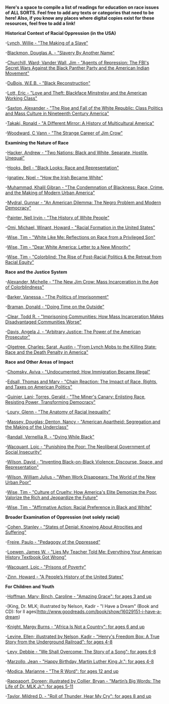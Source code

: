 **Here's a space to compile a list of readings for education on race issues of ALL SORTS. Feel free to add any texts or categories that need to be here! Also, if you know any places where digital copies exist for these resources, feel free to add a link!**


**Historical Context of Racial Oppression (in the USA)**

-[Lynch, Willie - "The Making of a Slave"](http://www.iupui.edu/~blacksu/PDF%20Documents/Documents/WillieLynchLetter.pdf)

-[Blackmon, Douglas A. - "Slavery By Another Name"](http://www.amazon.com/Slavery-Another-Name-Re-Enslavement-Americans/dp/0385722702)

-[Churchill, Ward; Vander Wall, Jim -  "Agents of Repression: The FBI's Secret Wars Against the Black Panther Party and the American Indian Movement"](http://www.amazon.com/Agents-Repression-Against-American-Movement/dp/0896082938/ref=sr_1_1?ie=UTF8&qid=1422491699&sr=8-1&keywords=Agents+of+Repression%3A+The+FBI%27s+Secret+Wars+Against+the+Black+Panther+Party+and+the+American+Indian+Movement%22)

-[DuBois, W.E.B. - "Black Reconstruction"](http://www.socialism.com/drupal-6.8/sites/all/pdf/class/Du%20Bois-Black%20Reconstruction%20in%20America.PDF)

-[Lott, Eric - "Love and Theft: Blackface Minstrelsy and the American Working Class"](http://www.goodreads.com/book/show/166888.Love_and_Theft?from_search=true)

-[Saxton, Alexander - "The Rise and Fall of the White Republic: Class Politics and Mass Culture in Nineteenth Century America"](http://www.goodreads.com/book/show/334358.The_Rise_and_Fall_of_the_White_Republic?from_search=true)

-[Takaki, Ronald - "A Different Mirror: A History of Multicultural America"](http://www.goodreads.com/book/show/37564.A_Different_Mirror?from_search=true)

-[Woodward, C Vann - "The Strange Career of Jim Crow"](http://www.goodreads.com/book/show/97484.The_Strange_Career_of_Jim_Crow)

 
**Examining the Nature of Race**

-[Hacker, Andrew - "Two Nations: Black and White, Separate, Hostile, Unequal"](http://www.goodreads.com/book/show/346796.Two_Nations?from_search=true)

-[Hooks, Bell - "Black Looks: Race and Representation"](http://www.goodreads.com/book/show/529568.Black_Looks?from_search=true)

-[Ignatiev, Noel - "How the Irish Became White"](http://www.goodreads.com/book/show/305686.How_the_Irish_Became_White?from_search=true)

-[Muhammad, Khalil Gibran - "The Condemnation of Blackness: Race, Crime, and the Making of Modern Urban America"](http://www.goodreads.com/book/show/7093931-the-condemnation-of-blackness?from_search=true)

-[Mydral, Gunnar - "An American Dilemma: The Negro Problem and Modern Democracy"](http://www.goodreads.com/book/show/781857.An_American_Dilemma?from_search=true)

-[Painter, Nell Irvin - "The History of White People"](http://www.goodreads.com/book/show/6919721-the-history-of-white-people?from_search=true)

-[Omi, Michael, Winant, Howard - "Racial Formation in the United States"](http://www.goodreads.com/book/show/248626.Racial_Formation_in_the_United_States)

-[Wise, Tim - "White Like Me: Reflections on Race from a Privileged Son"](http://www.goodreads.com/book/show/88362.White_Like_Me)

-[Wise, Tim - "Dear White America: Letter to a New Minority"](http://www.goodreads.com/book/show/10873538-dear-white-america)

-[Wise, Tim - "Colorblind: The Rise of Post-Racial Politics & the Retreat from Racial Equity"](http://www.goodreads.com/book/show/7016267-colorblind)

 
**Race and the Justice System**

-[Alexander, Michelle - "The New Jim Crow: Mass Incarceration in the Age of Colorblindness"](http://www.goodreads.com/book/show/6792458-the-new-jim-crow)

-[Barker, Vanessa - "The Politics of Imprisonment"](http://www.goodreads.com/book/show/7176814-the-politics-of-imprisonment)

-[Braman, Donald - "Doing Time on the Outside"](http://www.goodreads.com/book/show/773485.Doing_Time_on_the_Outside)

-[Clear, Todd R. - "Imprisoning Communities: How Mass Incarceration Makes Disadvantaged Communities Worse"](http://www.amazon.com/Imprisoning-Communities-Incarceration-Disadvantaged-Neighborhoods-ebook/dp/B0054WBMU6/ref=sr_1_fkmr0_1?ie=UTF8&qid=1423792948&sr=8-1-fkmr0&keywords=Clear%2C+Todd+R.+-+%22Imprisoning+Communities%3A+How+Mass+Incarceration+Makes+Disadvantaged+Communities+Worse%22)

-[Davis, Angela J. - "Arbitrary Justice: The Power of the American Prosecutor"](http://www.goodreads.com/book/show/221708.Arbitrary_Justice)

-[Olgetree, Charles; Sarat, Austin - "From Lynch Mobs to the Killing State: Race and the Death Penalty in America"](http://www.goodreads.com/book/show/2744324-from-lynch-mobs-to-the-killing-state)
 
 
**Race and Other Areas of Impact**

-[Chomsky, Aviva  - "Undocumented: How Immigration Became Illegal"](http://www.goodreads.com/book/show/18339763-undocumented)

-[Edsall, Thomas and Mary - "Chain Reaction: The Impact of Race, Rights, and Taxes on American Politics"](http://www.goodreads.com/book/show/350361.Chain_Reaction)

-[Guinier, Lani; Torres, Gerald - "The Miner's Canary: Enlisting Race, Resisting Power, Transforming Democracy"](http://www.goodreads.com/book/show/17631.The_Miner_s_Canary)

-[Loury, Glenn - "The Anatomy of Racial Inequality"](http://www.goodreads.com/book/show/330838.The_Anatomy_of_Racial_Inequality)

-[Massey, Douglas; Denton, Nancy - "American Apartheid: Segregation and the Making of the Underclass"](http://www.goodreads.com/book/show/252034.American_Apartheid)

-[Randall, Vernellia R. - "Dying While Black"](http://www.amazon.com/Dying-While-Black-Vernellia-Randall/dp/0977916006)

-[Wacquant, Loic - "Punishing the Poor: The Neoliberal Government of Social Insecurity"](http://www.goodreads.com/book/show/6504869-punishing-the-poor)

-[Wilson, David - "Inventing Black-on-Black Violence: Discourse, Space, and Representation"](http://www.goodreads.com/book/show/2135573.Inventing_Black_On_Black_Violence)

-[Wilson, William Julius - "When Work Disappears: The World of the New Urban Poor"](http://www.goodreads.com/book/show/120365.When_Work_Disappears)

-[Wise, Tim - "Culture of Cruelty: How America's Elite Demonize the Poor, Valorize the Rich and Jeopardize the Future"](http://www.goodreads.com/book/show/17675069-culture-of-cruelty)

-[Wise, Tim  - "Affirmative Action: Racial Preference in Black and White"](http://www.goodreads.com/book/show/911753.Affirmative_Action)

 
**Broader Examination of Oppression (not solely racial)**

-[Cohen, Stanley - "States of Denial: Knowing About Atrocities and Suffering"](http://www.goodreads.com/book/show/208984.States_of_Denial)

-[Freire, Paulo - "Pedagogy of the Oppressed"](http://www.goodreads.com/book/show/72657.Pedagogy_of_the_Oppressed)

-[Loewen, James W. - "Lies My Teacher Told Me: Everything Your American History Textbook Got Wrong"](http://www.goodreads.com/book/show/296662.Lies_My_Teacher_Told_Me)

-[Wacquant, Loic - "Prisons of Poverty"](http://www.goodreads.com/book/show/6506298-prisons-of-poverty)

-[Zinn, Howard - "A People’s History of the United States"](http://www.goodreads.com/book/show/2767.A_People_s_History_of_the_United_States)

 
**For Children and Youth**

-[Hoffman, Mary; Binch, Caroline - "Amazing Grace": for ages 3 and up](http://www.goodreads.com/book/show/765193.Amazing_Grace)

-[King, Dr. MLK; illustrated by Nelson, Kadir - "I Have a Dream" (Book and CD): for ll ages]http://www.goodreads.com/book/show/16029151-i-have-a-dream)

-[Knight, Margy Burns - "Africa Is Not a Country": for ages 6 and up](http://www.goodreads.com/book/show/550120.Africa_Is_Not_a_Country)

-[Levine, Ellen; illustrated by Nelson, Kadir - "Henry's Freedom Box: A True Story from the Underground Railroad": for ages 4-8](http://www.goodreads.com/book/show/315882.Henry_s_Freedom_Box)

-[Levy, Debbie - "We Shall Overcome: The Story of a Song": for ages 6-8](http://www.goodreads.com/book/show/17899628-we-shall-overcome)

-[Marzollo, Jean - "Happy Birthday, Martin Luther King Jr.": for ages 4-8](http://www.goodreads.com/book/show/225077.Happy_Birthday_Martin_Luther_King_Jr_)

-[Modica, Marianne - "The R Word": for ages 12 and up](https://www.goodreads.com/book/show/13086526-the-r-word)

-[Rappaport, Doreen; illustrated by Collier, Bryan - "Martin’s Big Words: The Life of Dr. MLK Jr.": for ages 5-11](http://www.goodreads.com/book/show/160943.Martin_s_Big_Words)

-[Taylor, Mildred D. - "Roll of Thunder, Hear My Cry": for ages 8 and up](http://www.goodreads.com/book/show/310459.Roll_of_Thunder_Hear_My_Cry)
